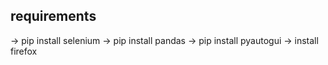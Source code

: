 ## requirements
 
-> pip install selenium
-> pip install pandas
-> pip install pyautogui
-> install firefox